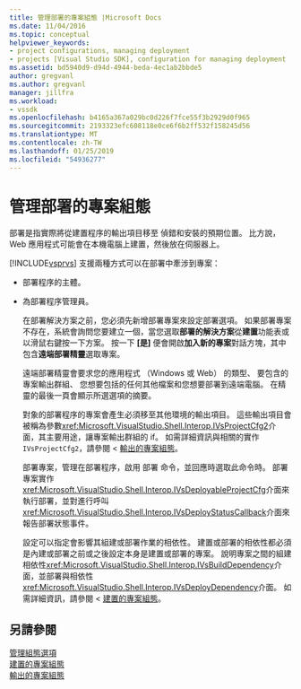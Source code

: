 ```yaml
---
title: 管理部署的專案組態 |Microsoft Docs
ms.date: 11/04/2016
ms.topic: conceptual
helpviewer_keywords:
- project configurations, managing deployment
- projects [Visual Studio SDK], configuration for managing deployment
ms.assetid: bd5940d9-d94d-4944-beda-4ec1ab2bbde5
author: gregvanl
ms.author: gregvanl
manager: jillfra
ms.workload:
- vssdk
ms.openlocfilehash: b4165a367a029bc0d226f7fce55f3b2929d0f965
ms.sourcegitcommit: 2193323efc608118e0ce6f6b2ff532f158245d56
ms.translationtype: MT
ms.contentlocale: zh-TW
ms.lasthandoff: 01/25/2019
ms.locfileid: "54936277"
---
```

# <a name="project-configuration-for-managing-deployment"></a>管理部署的專案組態
部署是指實際將從建置程序的輸出項目移至 偵錯和安裝的預期位置。 比方說，Web 應用程式可能會在本機電腦上建置，然後放在伺服器上。  
  
 [!INCLUDE[vsprvs](../../code-quality/includes/vsprvs_md.md)] 支援兩種方式可以在部署中牽涉到專案：  
  
- 部署程序的主體。  
  
- 為部署程序管理員。  
  
  在部署解決方案之前，您必須先新增部署專案來設定部署選項。 如果部署專案不存在，系統會詢問您要建立一個，當您選取**部署的解決方案**從**建置**功能表或以滑鼠右鍵按一下方案。 按一下 **[是]** 便會開啟**加入新的專案**對話方塊，其中包含**遠端部署精靈**選取專案。  
  
  遠端部署精靈會要求您的應用程式 （Windows 或 Web） 的類型、 要包含的專案輸出群組、 您想要包括的任何其他檔案和您想要部署到遠端電腦。 在精靈的最後一頁會顯示所選選項的摘要。  
  
  對象的部署程序的專案會產生必須移至其他環境的輸出項目。 這些輸出項目會被稱為參數<xref:Microsoft.VisualStudio.Shell.Interop.IVsProjectCfg2>介面，其主要用途，讓專案輸出群組的 if。 如需詳細資訊與相關的實作`IVsProjectCfg2`，請參閱 <<c2> [ 輸出的專案組態](../../extensibility/internals/project-configuration-for-output.md)。  
  
  部署專案，管理在部署程序，啟用 部署 命令，並回應時選取此命令時。 部署專案實作<xref:Microsoft.VisualStudio.Shell.Interop.IVsDeployableProjectCfg>介面來執行部署，並對進行呼叫<xref:Microsoft.VisualStudio.Shell.Interop.IVsDeployStatusCallback>介面來報告部署狀態事件。  
  
  設定可以指定會影響其組建或部署作業的相依性。 建置或部署的相依性都必須是內建或部署之前或之後設定本身是建置或部署的專案。 說明專案之間的組建相依性<xref:Microsoft.VisualStudio.Shell.Interop.IVsBuildDependency>介面，並部署與相依性<xref:Microsoft.VisualStudio.Shell.Interop.IVsDeployDependency>介面。 如需詳細資訊，請參閱 <<c0> [ 建置的專案組態](../../extensibility/internals/project-configuration-for-building.md)。  
  
## <a name="see-also"></a>另請參閱  
 [管理組態選項](../../extensibility/internals/managing-configuration-options.md)   
 [建置的專案組態](../../extensibility/internals/project-configuration-for-building.md)   
 [輸出的專案組態](../../extensibility/internals/project-configuration-for-output.md)